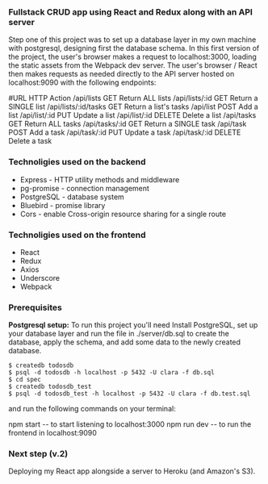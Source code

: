
### Fullstack CRUD app using React and Redux along with an API server

Step one of this project was to set up a database layer in my own machine with postgresql, designing first the database schema.
In this first version of the project, the user's browser makes a request to localhost:3000, loading the static assets from the Webpack dev server. The user's browser / React then makes requests as needed directly to the API server hosted on localhost:9090 with the following endpoints:

#URL	                HTTP  	    Action
/api/lists	            GET	        Return ALL lists
/api/lists/:id          GET	        Return a SINGLE list
/api/lists/:id/tasks    GET	        Return a list's tasks
/api/list	            POST	    Add a list
/api/list/:id	        PUT	        Update a list
/api/list/:id	        DELETE	    Delete a list
/api/tasks	            GET	        Return ALL tasks
/api/tasks/:id          GET	        Return a SINGLE task
/api/task	            POST	    Add a task
/api/task/:id	        PUT	        Update a task
/api/task/:id	        DELETE	    Delete a task


### Technoligies used on the backend
- Express - HTTP utility methods and middleware
- pg-promise - connection management
- PostgreSQL - database system
- Bluebird - promise library
- Cors - enable Cross-origin resource sharing for a single route


### Technoligies used on the frontend
- React 
- Redux 
- Axios 
- Underscore
- Webpack


### Prerequisites
**Postgresql setup:** To run this project you'll need Install PostgreSQL, set up your database layer and run the file in ./server/db.sql to create the database, apply the schema, and add some data to the newly created database.
```
$ createdb todosdb
$ psql -d todosdb -h localhost -p 5432 -U clara -f db.sql
$ cd spec
$ createdb todosdb_test
$ psql -d todosdb_test -h localhost -p 5432 -U clara -f db.test.sql
```

and run the following commands on your terminal:

npm start -- to start listening to localhost:3000
npm run dev -- to run the frontend in localhost:9090

### Next step (v.2)
Deploying my React app alongside a server to Heroku (and Amazon's S3).